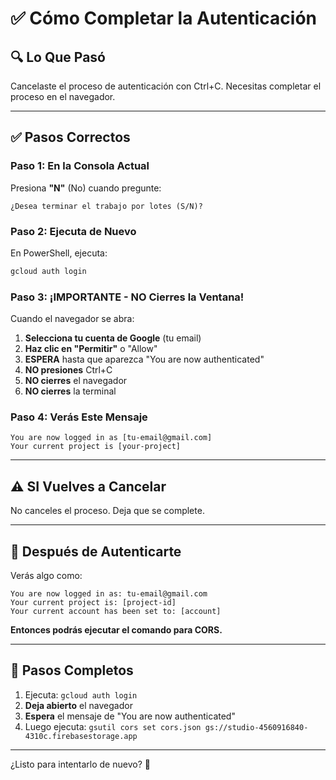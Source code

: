 # ✅ Cómo Completar la Autenticación

## 🔍 Lo Que Pasó

Cancelaste el proceso de autenticación con Ctrl+C. Necesitas completar el proceso en el navegador.

---

## ✅ Pasos Correctos

### Paso 1: En la Consola Actual
Presiona **"N"** (No) cuando pregunte:
```
¿Desea terminar el trabajo por lotes (S/N)?
```

### Paso 2: Ejecuta de Nuevo
En PowerShell, ejecuta:
```powershell
gcloud auth login
```

### Paso 3: ¡IMPORTANTE - NO Cierres la Ventana!
Cuando el navegador se abra:

1. **Selecciona tu cuenta de Google** (tu email)
2. **Haz clic en "Permitir"** o "Allow"
3. **ESPERA** hasta que aparezca "You are now authenticated"
4. **NO presiones** Ctrl+C
5. **NO cierres** el navegador
6. **NO cierres** la terminal

### Paso 4: Verás Este Mensaje
```
You are now logged in as [tu-email@gmail.com]
Your current project is [your-project]
```

---

## ⚠️ SI Vuelves a Cancelar

No canceles el proceso. Deja que se complete.

---

## 🎯 Después de Autenticarte

Verás algo como:
```
You are now logged in as: tu-email@gmail.com
Your current project is: [project-id]
Your current account has been set to: [account]
```

**Entonces podrás ejecutar el comando para CORS.**

---

## 🚀 Pasos Completos

1. Ejecuta: `gcloud auth login`
2. **Deja abierto** el navegador
3. **Espera** el mensaje de "You are now authenticated"
4. Luego ejecuta: `gsutil cors set cors.json gs://studio-4560916840-4310c.firebasestorage.app`

---

¿Listo para intentarlo de nuevo? 🚀

